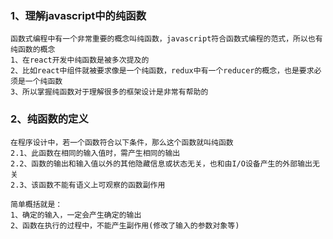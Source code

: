 ### 1、理解javascript中的纯函数
    函数式编程中有一个非常重要的概念叫纯函数，javascript符合函数式编程的范式，所以也有纯函数的概念
    1、在react开发中纯函数是被多次提及的
    2、比如react中组件就被要求像是一个纯函数，redux中有一个reducer的概念，也是要求必须是一个纯函数
    3、所以掌握纯函数对于理解很多的框架设计是非常有帮助的

### 2、纯函数的定义
    在程序设计中，若一个函数符合以下条件，那么这个函数就叫纯函数
    2.1、此函数在相同的输入值时，需产生相同的输出
    2.2、函数的输出和输入值以外的其他隐藏信息或状态无关，也和由I/O设备产生的外部输出无关
    2.3、该函数不能有语义上可观察的函数副作用

    简单概括就是：
    1、确定的输入，一定会产生确定的输出
    2、函数在执行的过程中，不能产生副作用(修改了输入的参数对象等)
